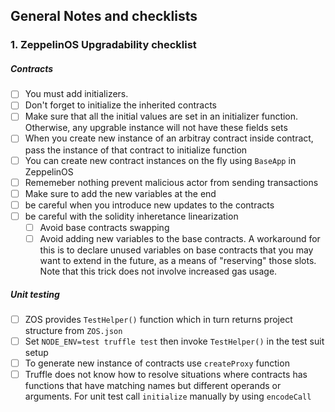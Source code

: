 ## General Notes and checklists

### 1. ZeppelinOS Upgradability checklist

##### Contracts

- [ ] You must add initializers. 
- [ ] Don't forget to initialize the inherited contracts
- [ ] Make sure that all the initial values are set in an initializer function. Otherwise,
any upgrable instance will not have these fields sets
- [ ] When you create new instance of an arbitray contract inside contract, 
pass the instance of that contract to initialize function
- [ ] You can create new contract instances on the fly using `BaseApp` in ZeppelinOS
- [ ] Rememeber nothing prevent malicious actor from sending transactions
- [ ] Make sure to add the new variables at the end
- [ ] be careful when you introduce new updates to the contracts
- [ ] be careful with the solidity inheretance linearization 
  - [ ] Avoid base contracts swapping
  - [ ] Avoid adding new variables to the base contracts. A workaround for this is to declare unused variables on base contracts that you may want to extend in the future, as a means of "reserving" those slots. Note that this trick does not involve increased gas usage.

##### Unit testing

- [ ] ZOS provides `TestHelper()` function which in turn returns project structure from `ZOS.json`
- [ ] Set `NODE_ENV=test truffle test` then invoke `TestHelper()` in the test suit setup 
- [ ] To generate new instance of contracts use `createProxy` function
- [ ] Truffle does not know how to resolve situations where contracts has functions
that have matching names but different operands or arguments. For unit test call `initialize` manually by using `encodeCall`
